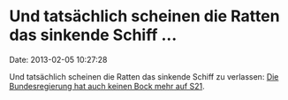 Und tatsächlich scheinen die Ratten das sinkende Schiff \...
============================================================

Date: 2013-02-05 10:27:28

Und tatsächlich scheinen die Ratten das sinkende Schiff zu verlassen:
[Die Bundesregierung hat auch keinen Bock mehr auf
S21](http://ml.spiegel.de/article.do?id=881476).
